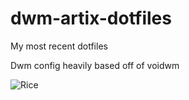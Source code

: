 # dwm-artix-dotfiles

My most recent dotfiles

Dwm config heavily based off of voidwm

![Rice](https://i.imgur.com/YKVsCLv.png)
